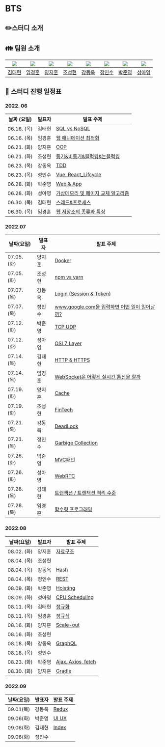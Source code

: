 # BTS

## :pencil2:스터디 소개



## :family: 팀원 소개

| [![](https://avatars.githubusercontent.com/u/87456669?v=4)](https://github.com/xogxog) | [![](https://avatars.githubusercontent.com/u/87609664?v=4)](https://github.com/KyounghoonLim) | [![](https://avatars.githubusercontent.com/u/82459236?v=4)](https://github.com/kkobug) | [![](https://avatars.githubusercontent.com/u/87457031?v=4)](https://github.com/Sungtong1) | [![](https://avatars.githubusercontent.com/u/83068484?v=4)](https://github.com/okdongdong) | [![](https://avatars.githubusercontent.com/u/87456683?v=4)](https://github.com/Jeonginsus) | [![](https://avatars.githubusercontent.com/u/87454934?v=4)](https://github.com/JUNYOUNG31) | [![](https://avatars.githubusercontent.com/u/55776650?v=4)](https://github.com/Sungayoung) |
| :----------------------------------------------------------: | :----------------------------------------------------------: | :----------------------------------------------------------: | :----------------------------------------------------------: | :----------------------------------------------------------: | :----------------------------------------------------------: | :----------------------------------------------------------: | :----------------------------------------------------------: |
|             [김태현](https://github.com/xogxog)              |          [임경훈](https://github.com/KyounghoonLim)          |             [양지훈](https://github.com/kkobug)              |            [조성현](https://github.com/Sungtong1)            |           [강동옥](https://github.com/okdongdong)            |           [정인수](https://github.com/Jeonginsus)            |           [박준영](https://github.com/JUNYOUNG31)            |           [성아영](https://github.com/Sungayoung)            |



## 📅 스터디 진행 일정표

### 2022. 06

| 날짜 (요일) | 발표자 | 발표 주제                                                    |
| ----------- | ------ | ------------------------------------------------------------ |
| 06.16. (목) | 김태현 | [SQL vs NoSQL](https://github.com/kkobug/BTS/blob/main/DataBase/SQL과NoSQL/SQL_NoSQL.md) |
| 06.16. (목) | 임경훈 | [웹 애니메이션 최적화](https://github.com/kkobug/BTS/blob/main/FrontEnd/%EC%9B%B9%20%EC%95%A0%EB%8B%88%EB%A9%94%EC%9D%B4%EC%85%98%20%EC%B5%9C%EC%A0%81%ED%99%94/%EC%9B%B9%20%EC%95%A0%EB%8B%88%EB%A9%94%EC%9D%B4%EC%85%98%20%EC%B5%9C%EC%A0%81%ED%99%94.md) |
| 06.21. (화) | 양지훈 | [OOP](https://github.com/kkobug/BTS/tree/main/Programming/OOP) |
| 06.21. (화) | 조성현 | [동기&비동기&블럭킹&논블럭킹](https://github.com/kkobug/BTS/blob/main/FrontEnd/%EB%8F%99%EA%B8%B0%20%26%20%EB%B9%84%EB%8F%99%EA%B8%B0%20%EB%B8%94%EB%9F%AD%ED%82%B9%20%26%20%EB%85%BC%EB%B8%94%EB%9F%AD%ED%82%B9/%EB%8F%99%EA%B8%B0vs%20%EB%B9%84%EB%8F%99%EA%B8%B0.md) |
| 06.23. (목) | 강동옥 | [TDD](https://github.com/kkobug/BTS/tree/main/Programming/TDD/TDD.md) |
| 06.23. (목) | 정인수 | [Vue, React_Lifcycle](https://github.com/kkobug/BTS/tree/main/FrontEnd/Vue%2C%20React%20%EB%9D%BC%EC%9D%B4%ED%94%84%20%EC%82%AC%EC%9D%B4%ED%81%B4) |
| 06.28. (화) | 박준영 | [Web & App](https://github.com/kkobug/BTS/blob/main/FrontEnd/Web%20%26%20App/Web%20%26%20App.md) |
| 06.28. (화) | 성아영 | [가상메모리 및 페이지 교체 알고리즘](https://github.com/kkobug/BTS/tree/main/OperatingSystem/%ED%8E%98%EC%9D%B4%EC%A7%80%20%EA%B5%90%EC%B2%B4%20%EC%95%8C%EA%B3%A0%EB%A6%AC%EC%A6%98) |
| 06.30. (목) | 김태현 | [스레드&프로세스](https://github.com/kkobug/BTS/blob/main/OperatingSystem/%ED%94%84%EB%A1%9C%EC%84%B8%EC%8A%A4%EC%99%80%20%EC%8A%A4%EB%A0%88%EB%93%9C.pdf) |
| 06.30. (목) | 임경훈 | [웹 저장소의 종류와 특징](https://github.com/kkobug/BTS/blob/main/FrontEnd/%EC%9B%B9%20%EC%A0%80%EC%9E%A5%EC%86%8C%EC%9D%98%20%EC%A2%85%EB%A5%98%EC%99%80%20%ED%8A%B9%EC%A7%95/%EC%9B%B9%20%EC%A0%80%EC%9E%A5%EC%86%8C%EC%9D%98%20%EC%A2%85%EB%A5%98%EC%99%80%20%ED%8A%B9%EC%A7%95.md) |



### 2022.07

| 날짜(요일)  | 발표자 | 발표 주제                                                    |
| ----------- | ------ | ------------------------------------------------------------ |
| 07.05. (화) | 양지훈 | [Docker](https://github.com/kkobug/BTS/tree/main/Programming/Docker(container%26vertualization)) |
| 07.05. (화) | 조성현 | [npm vs yarn](https://github.com/kkobug/BTS/blob/main/FrontEnd/npm%20VS%20yarn/npm%20VS%20yarn.md) |
| 07.07. (목) | 강동옥 | [Login (Session & Token)](https://github.com/kkobug/BTS/tree/main/Web/Login/Login.md) |
| 07.07. (목) | 정인수 | [www.google.com을 입력하면 어떤 일이 일어날까?](https://github.com/kkobug/BTS/blob/main/browser/www.google.com%EC%9D%84%20%EA%B2%80%EC%83%89%ED%95%A0%20%EB%95%8C/www%20google%20com%EC%9D%84%20%EA%B2%80%EC%83%89%ED%96%88%EC%9D%84%EB%95%8C%20%EC%9D%BC%EC%96%B4%EB%82%98%EB%8A%94%20%EC%9D%BC%20c78116766290495a8231f4d478b6dffa.md) |
| 07.12. (화) | 박준영 | [TCP UDP](https://github.com/kkobug/BTS/blob/565b3ca34a85f31cd0ebcd2f6552ddf665e66883/Network/TCP%20UDP/TCP%20%20UDP.md) |
| 07.12. (화) | 성아영 | [OSI 7 Layer](https://github.com/kkobug/BTS/tree/main/Network/OSI%207%20Layer) |
| 07.14. (목) | 김태현 | [HTTP & HTTPS](https://github.com/kkobug/BTS/blob/main/Network/HTTP%EC%99%80%20HTTPS/HTTP%EC%99%80%20HTTPS.pdf) |
| 07.14. (목) | 임경훈 | [WebSocket은 어떻게 실시간 통신을 할까](https://github.com/kkobug/BTS/blob/main/Network/WebSocket%EC%9D%80%20%EC%96%B4%EB%96%BB%EA%B2%8C%20%EC%8B%A4%EC%8B%9C%EA%B0%84%20%ED%86%B5%EC%8B%A0%EC%9D%84%20%ED%95%A0%EA%B9%8C/WebSocket%EC%9D%80%20%EC%96%B4%EB%96%BB%EA%B2%8C%20%EC%8B%A4%EC%8B%9C%EA%B0%84%20%ED%86%B5%EC%8B%A0%EC%9D%84%20%ED%95%A0%EA%B9%8C.md) |
| 07.19. (화) | 양지훈 | [Cache](https://github.com/kkobug/BTS/tree/main/Computer%20Science/Cache) |
| 07.19. (화) | 조성현 | [FinTech](https://github.com/kkobug/BTS/tree/main/Tech/FinTech) |
| 07.21. (목) | 강동옥 | [DeadLock](https://github.com/kkobug/BTS/tree/main/OperatingSystem/DeadLock/DeadLock.md) |
| 07.21. (목) | 정인수 | [Garbige Collection](https://github.com/kkobug/BTS/blob/main/Computer%20Science/Garbige%20Collection/%EA%B0%80%EB%B9%84%EC%A7%80%20%EC%BB%AC%EB%A0%89%EC%85%98%20ead037a21e3c46cd8bf277ca7e997bbe.md) |
| 07.26. (화) | 박준영 | [MVC패턴](https://github.com/kkobug/BTS/blob/4f82780bd17351e24883a8de13991994dc1f697c/SW%20Methods/MVC%20%ED%8C%A8%ED%84%B4/MVC%20%ED%8C%A8%ED%84%B4.md) |
| 07.26. (화) | 성아영 | [WebRTC](https://github.com/kkobug/BTS/blob/main/Network/WebRTC/WebRTC%20(Web%20Real-Time%20Communication).md) |
| 07.28. (목) | 김태현 | [트랜잭션 / 트랜잭션 격리 수준](https://github.com/kkobug/BTS/blob/main/DataBase/%ED%8A%B8%EB%9E%9C%EC%9E%AD%EC%85%98_%ED%8A%B8%EB%9E%9C%EC%9E%AD%EC%85%98%EA%B2%A9%EB%A6%AC%EC%88%98%EC%A4%80/%ED%8A%B8%EB%9E%9C%EC%9E%AD%EC%85%98_%ED%8A%B8%EB%9E%9C%EC%9E%AD%EC%85%98%EA%B2%A9%EB%A6%AC%EC%88%98%EC%A4%80.pdf) |
| 07.28. (목) | 임경훈 | [함수형 프로그래밍](https://github.com/kkobug/BTS/tree/main/Programming/함수형_프로그래밍.md) |



### 2022.08

| 날짜(요일)  | 발표자 | 발표 주제                                                    |
| ----------- | ------ | ------------------------------------------------------------ |
| 08.02. (화) | 양지훈 | [자료구조](https://github.com/kkobug/BTS/tree/main/Computer%20Science/%EC%9E%90%EB%A3%8C%EA%B5%AC%EC%A1%B0) |
| 08.04. (목) | 조성현 |                                                              |
| 08.04. (목) | 강동옥 | [Hash](https://github.com/kkobug/BTS/tree/main/Computer%20Science/Hash) |
| 08.04. (목) | 정인수 | [REST](https://github.com/kkobug/BTS/blob/main/Network/REST/REST.md) |
| 08.09. (화) | 박준영 | [Hoisting](https://github.com/kkobug/BTS/blob/4f82780bd17351e24883a8de13991994dc1f697c/FrontEnd/Hoisting/Hoisting.md) |
| 08.09. (화) | 성아영 | [CPU Scheduling](https://github.com/kkobug/BTS/blob/main/OperatingSystem/CPU%20Scheduling/CPU%20Scheduling.md) |
| 08.11. (목) | 김태현 | [정규화](https://github.com/kkobug/BTS/blob/main/DataBase/정규화/정규화.pdf) |
| 08.11. (목) | 임경훈 | [정규식](https://github.com/kkobug/BTS/tree/main/Programming/정규식.md) |
| 08.16. (화) | 양지훈 | [Scale-out](https://github.com/kkobug/BTS/tree/main/Programming/Scale-out) |
| 08.16. (화) | 조성현 |                                                              |
| 08.18. (목) | 강동옥 | [GraphQL](https://github.com/kkobug/BTS/blob/main/Language/GraphQL/GraphQL.md) |
| 08.18. (목) | 정인수 |                                                              |
| 08.23. (화) | 박준영 | [Ajax, Axios, fetch](https://github.com/kkobug/BTS/blob/dd5126cbb07b01bb7bc8718132e42390abc36a32/FrontEnd/Ajax,%20Axios,%20fetch/Ajax,%20Axios,%20fetch.md) |
| 08.30. (화) | 양지훈 | [Gradle](https://github.com/kkobug/BTS/tree/main/BackEnd/Gradle) |



### 2022.09

| 날짜(요일) | 발표자 | 발표 주제                                                    |
| ---------- | ------ | ------------------------------------------------------------ |
| 09.01(목)  | 강동옥 | [Redux](https://github.com/kkobug/BTS/blob/main/FrontEnd/Redux/Redux.md) |
| 09.06(화)  | 박준영 | [UI UX](https://github.com/kkobug/BTS/blob/dd5126cbb07b01bb7bc8718132e42390abc36a32/FrontEnd/UI%20UX/UI%20UX.md) |
| 09.06(화)  | 김태현 | [Index](https://github.com/kkobug/BTS/blob/main/DataBase/Index/Index.pdf) |
| 09.06(화)  | 정인수 |                                                              |

